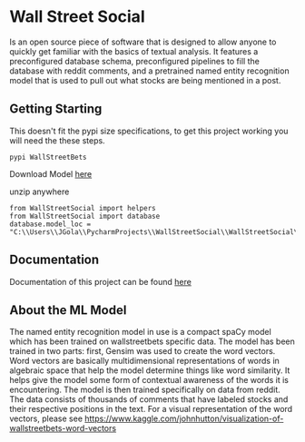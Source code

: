 # Wall Street Social
Is an open source piece of software that is 
designed to allow anyone to quickly get familiar with the basics of textual analysis. It features a preconfigured database schema, preconfigured pipelines to fill the database with reddit comments, and a pretrained named entity recognition model that is used to pull out what stocks are being mentioned in a post.

## Getting Starting
This doesn't fit the pypi size specifications, to get this project working you will need the these steps.

```
pypi WallStreetBets

```
Download Model [here](https://github.com/JGolafshan/WallStreetSocial/blob/master/wsb_ner.zip)

unzip anywhere

```
from WallStreetSocial import helpers
from WallStreetSocial import database
database.model_loc = "C:\\Users\\JGola\\PycharmProjects\\WallStreetSocial\\WallStreetSocial\\wsb_ner\\"
```

## Documentation
Documentation of this project can be found [here](https://github.com/JGolafshan/WallStreetSocial/wiki)

## About the ML Model
The named entity recognition model in use is a compact spaCy model which has been trained on wallstreetbets specific data. The model has been trained in two parts: first, Gensim was used to create the word vectors. Word vectors are basically multidimensional representations of words in algebraic space that help the model determine things like word similarity. It helps give the model some form of contextual awareness of the words it is encountering. The model is then trained specifically on data from reddit. The data consists of thousands of comments that have labeled stocks and their respective positions in the text. For a visual representation of the word vectors, please see https://www.kaggle.com/johnhutton/visualization-of-wallstreetbets-word-vectors
